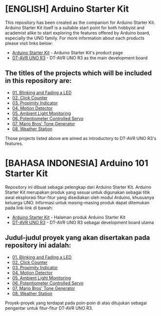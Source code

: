 # [ENGLISH] Arduino Starter Kit
This repository has been created as the companion for Arduino Starter Kit. Arduino Starter Kit itself is a suitable start point for both hobbyist and academist alike to start exploring the features offered by Arduino board, especially the UNO family.
For more information about each products please visit links below:
* [Arduino Starter Kit](http://digiwarestore.com/en/) - Arduino Starter Kit's product page
* [DT-AVR UNO R3](http://innovativeelectronics.com/index.php?pg=ie_pdet&idp=489&ielang=en) - DT-AVR UNO R3 as the main development board

## The titles of the projects which will be included in this repository are:
* [01. Blinking and Fading a LED](/01_Blinking_and_Fading_a_LED)
* [02. Click Counter](/02_Click_Counter)
* [03. Proximity Indicator](/03_Proximity_Indicator)
* [04. Motion Detector](/04_Motion_Detector)
* [05. Ambient Light Monitoring](/05_Ambient_Light_Monitoring)
* [06. Potentiometer Controlled Servo](/06_Potentiometer_Controlled_Servo)
* [07. Mario Bros' Tone Generator](/07_Mario_Bros_Tone_Generator)
* [08. Weather Station](/08_Weather_Station)

Those projects listed above are aimed as introductory to DT-AVR UNO R3's features.

# [BAHASA INDONESIA] Arduino 101 Starter Kit
Repository ini dibuat sebagai pelengkap dari Arduino Starter Kit. Arduino Starter Kit merupakan produk yang sesuai untuk digunakan sebagai titik awal eksplorasi fitur-fitur yang disediakan oleh modul Arduino, khususnya keluarga UNO.
Informasi untuk masing-masing produk dapat ditemukan pada link-link di bawah:
* [Arduino Starter Kit](http://digiwarestore.com/en/) - Halaman produk Arduino Starter Kit
* [DT-AVR UNO R3](http://innovativeelectronics.com/index.php?pg=ie_pdet&idp=489) - DT-AVR UNO R3 sebagai development board utama

## Judul-judul proyek yang akan disertakan pada repository ini adalah:
* [01. Blinking and Fading a LED](/01_Blinking_and_Fading_a_LED)
* [02. Click Counter](/02_Click_Counter)
* [03. Proximity Indicator](/03_Proximity_Indicator)
* [04. Motion Detector](/04_Motion_Detector)
* [05. Ambient Light Monitoring](/05_Ambient_Light_Monitoring)
* [06. Potentiometer Controlled Servo](/06_Potentiometer_Controlled_Servo)
* [07. Mario Bros' Tone Generator](/07_Mario_Bros_Tone_Generator)
* [08. Weather Station](/08_Weather_Station)

Proyek-proyek yang terdapat pada poin-poin di atas ditujukan sebagai pengantar untuk fitur-fitur DT-AVR UNO R3.
